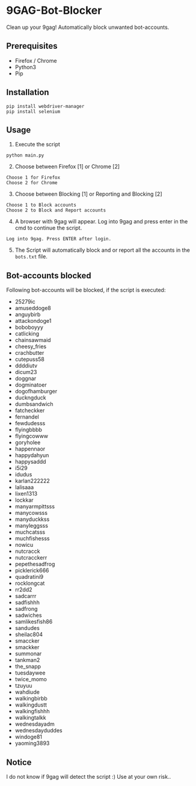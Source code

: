 # 9GAG-Bot-Blocker
Clean up your 9gag! Automatically block unwanted bot-accounts.

## Prerequisites
- Firefox / Chrome
- Python3
- Pip

## Installation
```
pip install webdriver-manager
pip install selenium
```

## Usage
1. Execute the script
```
python main.py 
```
2. Choose between Firefox [1] or Chrome [2]
```
Choose 1 for Firefox
Choose 2 for Chrome
```
3. Choose between Blocking [1] or Reporting and Blocking [2]
```
Choose 1 to Block accounts
Choose 2 to Block and Report accounts
```
4. A browser with 9gag will appear. Log into 9gag and press enter in the cmd to continue the script.
```
Log into 9gag. Press ENTER after login.
```
5. The Script will automatically block and or report all the accounts in the `bots.txt` file.
## Bot-accounts blocked
Following bot-accounts will be blocked, if the script is executed:
- 25279ic
- amuseddoge8
- anguybirb
- attackondoge1
- boboboyyy
- catlicking
- chainsawmaid
- cheesy_fries
- crachbutter
- cutepuss58
- ddddiutv
- dicum23
- doggnar
- dogminatoer
- dogofhamburger
- duckngduck
- dumbsandwich
- fatcheckker
- fernandel
- fewdudesss
- flyingbbbb
- flyingcowww
- goryholee
- happennaor
- happydahyun
- happysaddd
- i5i29
- idudus
- karlan222222
- lalisaaa
- lixen1313
- lockkar
- manyarmpittsss
- manycowsss
- manyduckkss
- manyleggsss
- muchcatsss
- muchfishesss
- nowicu
- nutcracck
- nutcracckerr
- pepethesadfrog
- picklerick666
- quadratini9
- rocklongcat
- rr2dd2
- sadcarrr
- sadfishhh
- sadfrong
- sadwiches
- samlikesfish86
- sandudes
- sheilac804
- smaccker
- smackker
- summonar
- tankman2
- the_snapp
- tuesdaywee
- twice_momo
- tzuyuu
- wahdiude
- walkingbirbb
- walkingdustt
- walkingfishhh
- walkingtalkk
- wednesdayadm
- wednesdayduddes
- windoge81
- yaoming3893

## Notice
I do not know if 9gag will detect the script :) Use at your own risk..
